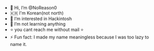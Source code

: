 - 👋 Hi, I’m @NoReason0
- 🇰🇷 I'm Korean(not north)
- 👀 I’m interested in Hackintosh
- 🌱 I’m not learning anything
- ⭐ you cant reach me without mail ⭐
- ⚡ Fun fact: I made my name meaningless because I was too lazy to name it.
